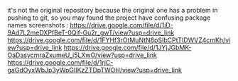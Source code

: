 it's not the original repository because the original one has a problem in pushing to git, so you may found the project have confusing package names
screenshots :
https://drive.google.com/file/d/1iD-9Ad7L2meDXPfBeT-0Qif-Gu2r_gwT/view?usp=drive_link
https://drive.google.com/file/d/1FYHf3rOtMuNtN8pSIbCPtTIDWVZ4cmKh/view?usp=drive_link
https://drive.google.com/file/d/1JYjJGbMK-OaDasycmraZxumeU_i5LXwO/view?usp=drive_link
https://drive.google.com/file/d/1rjC-gaGdOyxWbJp3yWpGIIKzZTDpTWOH/view?usp=drive_link
